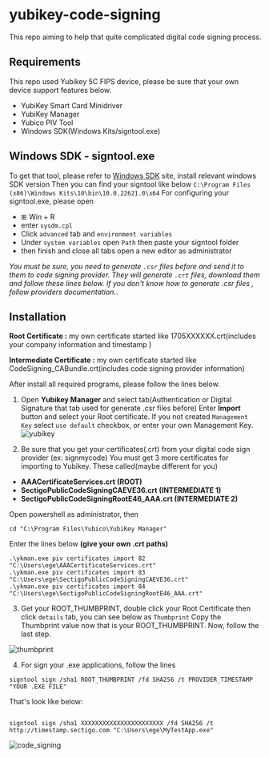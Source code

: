 # yubikey-code-signing

This repo aiming to help that quite complicated digital code signing process.
## Requirements
This repo used Yubikey 5C FIPS device, please be sure that your own device support features below.

- YubiKey Smart Card Minidriver
- YubiKey Manager 
- Yubico PIV Tool 
- Windows SDK(Windows Kits/signtool.exe)

## Windows SDK - signtool.exe
To get that tool, please refer to [Windows SDK]("https://developer.microsoft.com/en-us/windows/downloads/windows-sdk/") site, install relevant windows SDK version
Then you can find your signtool like below ```C:\Program Files (x86)\Windows Kits\10\bin\10.0.22621.0\x64```
For configuring your signtool.exe, please open 
- ⊞ Win + R
- enter ```sysdm.cpl```
- Click ```advanced``` tab and ```environment variables```
- Under ```system variables``` open ```Path``` then paste your signtool folder
- then finish and close all tabs open a new editor as administrator


*You must be sure, you need to generate ```.csr``` files before and send it to them to code signing provider. They will generate ```.crt``` files, download them and follow these lines below. If you don't know how to generate .csr files , follow providers documentation.*.


## Installation 

**Root Certificate :** my own certificate started like 1705XXXXXX.crt(includes your company information and timestamp )

**Intermediate Certificate :** my own certificate started like CodeSigning_CABundle.crt(includes code signing provider information)

After install all required programs, please follow the lines below.
1. Open **Yubikey Manager** and select tab(Authentication or Digital Signature that tab used for generate .csr files before)
Enter **Import** button and select your Root certificate.
If you not created ```Management Key``` select ```use default``` checkbox, or enter your own Management Key.
![yubikey](https://github.com/egemengulpinar/yubikey-code-signing/assets/71253469/e4aec946-0ff3-414e-887c-b9cf8b77575b)


2. Be sure that you get your certificates(.crt) from your digital code sign provider (ex: signmycode)
You must get 3 more certificates for importing to Yubikey. These called(maybe different for you)
- **AAACertificateServices.crt (ROOT)**
- **SectigoPublicCodeSigningCAEVE36.crt (INTERMEDIATE 1)**
- **SectigoPublicCodeSigningRootE46_AAA.crt (INTERMEDIATE 2)**

Open powershell as administrator, then

```cd "C:\Program Files\Yubico\YubiKey Manager"```

Enter the lines below **(give your own .crt paths)**
```
.\ykman.exe piv certificates import 82 "C:\Users\ege\AAACertificateServices.crt"  
.\ykman.exe piv certificates import 83 "C:\Users\ege\SectigoPublicCodeSigningCAEVE36.crt"
.\ykman.exe piv certificates import 84 "C:\Users\ege\SectigoPublicCodeSigningRootE46_AAA.crt"     
```

3. Get your ROOT_THUMBPRINT, double click your Root Certificate then click ```details``` tab, you can see below as ```Thumbprint``` 
Copy the Thumbprint value now that is your ROOT_THUMBPRINT. Now, follow the last step.

![thumbprint](https://github.com/egemengulpinar/yubikey-code-signing/assets/71253469/08e7dbaa-71a2-49a4-ada8-a73315f29560)

4. For sign your .exe applications, follow the lines
```
signtool sign /sha1 ROOT_THUMBPRINT /fd SHA256 /t PROVIDER_TIMESTAMP "YOUR .EXE FILE"
```
That's look like below:
```

signtool sign /sha1 XXXXXXXXXXXXXXXXXXXXXXX /fd SHA256 /t http://timestamp.sectigo.com "C:\Users\ege\MyTestApp.exe"
```
![code_signing](https://github.com/egemengulpinar/yubikey-code-signing/assets/71253469/5cc615f9-9e9c-48d4-bf64-eb3a81d418a4)
